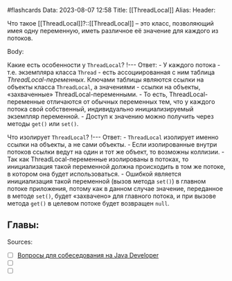 #flashcards
Data: 2023-08-07 12:58
Title: [[ThreadLocal]]
Alias:
Header:

Что такое [[ThreadLocal]]?::[[ThreadLocal]] – это класс, позволяющий имея одну переменную, иметь различное её значение для каждого из потоков.
<!--SR:!2023-10-27,1,130-->



Body:



Какие есть особенности у `ThreadLocal`?
!---
Ответ:
	- У каждого потока - т.е. экземпляра класса `Thread` - есть ассоциированная с ним таблица _ThreadLocal-переменных_. Ключами таблицы являются cсылки на объекты класса `ThreadLocal`, а значениями - ссылки на объекты, «захваченные» ThreadLocal-переменными.
	- То есть, ThreadLocal-переменные отличаются от обычных переменных тем, что у каждого потока свой собственный, индивидуально инициализируемый экземпляр переменной.
	- Доступ к значению можно получить через методы `get()` или `set()`.
<!--SR:!2023-10-27,3,150-->


Что изолирует `ThreadLocal`?
!---
Ответ:
	- `ThreadLocal` изолирует именно ссылки на объекты, а не сами объекты.
	- Если изолированные внутри потоков ссылки ведут на один и тот же объект, то возможны коллизии.
	- Так как ThreadLocal-переменные изолированы в потоках, то инициализация такой переменной должна происходить в том же потоке, в котором она будет использоваться. 
	- Ошибкой является инициализация такой переменной (вызов метода `set()`) в главном потоке приложения, потому как в данном случае значение, переданное в методе `set()`, будет «захвачено» для главного потока, и при вызове метода `get()` в целевом потоке будет возвращен `null`.
<!--SR:!2023-10-27,1,130-->



Главы:
-


Sources:
- [ ] [Вопросы для собеседования на Java Developer](https://github.com/enhorse/java-interview/blob/master/README.md#%D0%9E%D0%9E%D0%9F)
- [ ] []()
- [ ] []()
